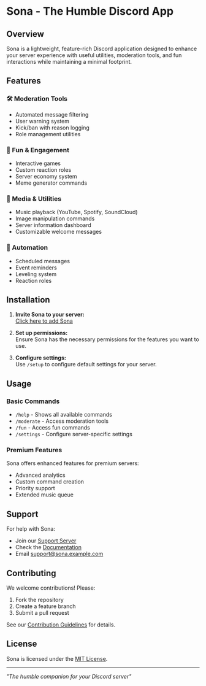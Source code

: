# Sona - The Humble Discord App



## Overview

Sona is a lightweight, feature-rich Discord application designed to enhance your server experience with useful utilities, moderation tools, and fun interactions while maintaining a minimal footprint.

## Features

### 🛠️ Moderation Tools
- Automated message filtering
- User warning system
- Kick/ban with reason logging
- Role management utilities

### 🎉 Fun & Engagement
- Interactive games
- Custom reaction roles
- Server economy system
- Meme generator commands

### 🎵 Media & Utilities
- Music playback (YouTube, Spotify, SoundCloud)
- Image manipulation commands
- Server information dashboard
- Customizable welcome messages

### 🤖 Automation
- Scheduled messages
- Event reminders
- Leveling system
- Reaction roles

## Installation

1. **Invite Sona to your server:**  
   [Click here to add Sona](https://discord.com/oauth2/authorize?client_id=YOUR_CLIENT_ID&scope=bot&permissions=PERMISSIONS)

2. **Set up permissions:**  
   Ensure Sona has the necessary permissions for the features you want to use.

3. **Configure settings:**  
   Use `/setup` to configure default settings for your server.

## Usage

### Basic Commands
- `/help` - Shows all available commands
- `/moderate` - Access moderation tools
- `/fun` - Access fun commands
- `/settings` - Configure server-specific settings

### Premium Features
Sona offers enhanced features for premium servers:
- Advanced analytics
- Custom command creation
- Priority support
- Extended music queue

## Support

For help with Sona:
- Join our [Support Server](https://discord.gg/YOUR_INVITE_CODE)
- Check the [Documentation](https://sona-docs.example.com)
- Email support@sona.example.com

## Contributing

We welcome contributions! Please:
1. Fork the repository
2. Create a feature branch
3. Submit a pull request

See our [Contribution Guidelines](CONTRIBUTING.md) for details.

## License

Sona is licensed under the [MIT License](LICENSE).

---

*"The humble companion for your Discord server"*